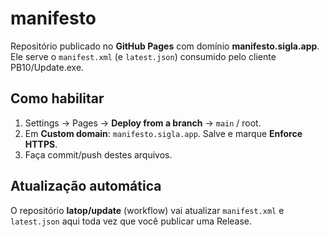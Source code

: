 # manifesto

Repositório publicado no **GitHub Pages** com domínio **manifesto.sigla.app**.
Ele serve o `manifest.xml` (e `latest.json`) consumido pelo cliente PB10/Update.exe.

## Como habilitar
1. Settings → Pages → **Deploy from a branch** → `main` / root.
2. Em **Custom domain**: `manifesto.sigla.app`. Salve e marque **Enforce HTTPS**.
3. Faça commit/push destes arquivos.

## Atualização automática
O repositório **latop/update** (workflow) vai atualizar `manifest.xml` e `latest.json` aqui toda vez que você publicar uma Release.
